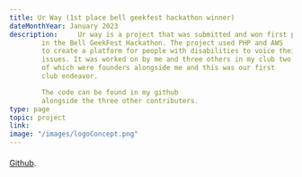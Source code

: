 ```yaml
---
title: Ur Way (1st place bell geekfest hackathon winner)
dateMonthYear: January 2023
description:     Ur way is a project that was submitted and won first place
        in the Bell GeekFest Hackathon. The project used PHP and AWS 
        to create a platform for people with disabilities to voice their
        issues. It was worked on by me and three others in my club two
        of which were founders alongside me and this was our first
        club endeavor.

        The code can be found in my github
        alongside the three other contributers.
type: page
topic: project
link: 
image: "/images/logoConcept.png"
---
```


####
[Github](https://github.com/Aleks4920/Bell-Hackathon-Site).
